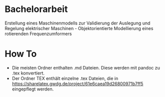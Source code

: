 # Bachelorarbeit
Erstellung eines Maschinenmodells zur Validierung der Auslegung und Regelung elektrischer Maschinen - Objektorientierte Modellierung eines rotierenden Frequenzumformers

# How To
- Die meisten Ordner enthalten .md Dateien. Diese werden mit pandoc zu .tex konvertiert.
- Der Ordner TEX enthält einzelne .tex Dateien, die in https://sharelatex.gwdg.de/project/61e6caea19d26800971b7ff5 eingepflegt werden.
